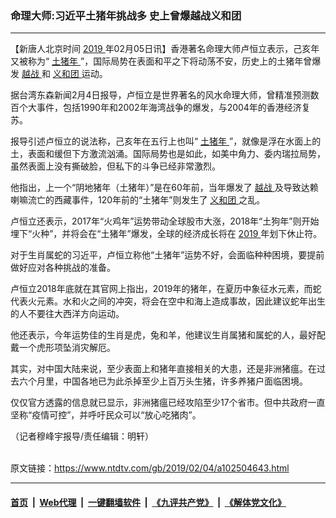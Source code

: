 ### 命理大师:习近平土猪年挑战多 史上曾爆越战义和团
------------------------

<div class="post_content">
 <p>
  【新唐人北京时间
  <a href="https://www.ntdtv.com/gb/2019.htm">
   2019
  </a>
  年02月05日讯】香港著名命理大师卢恒立表示，己亥年又被称为“
  <a href="https://www.ntdtv.com/gb/土猪年.htm">
   土猪年
  </a>
  ”，国际局势在表面和平之下将动荡不安，历史上的土猪年曾爆发
  <a href="https://www.ntdtv.com/gb/越战.htm">
   越战
  </a>
  和
  <a href="https://www.ntdtv.com/gb/义和团.htm">
   义和团
  </a>
  运动。
 </p>
 <p>
  据台湾东森新闻2月4日报导，卢恒立是世界著名的风水命理大师，曾精准预测数百个大事件，包括1990年和2002年海湾战争的爆发，与2004年的香港经济复苏。
 </p>
 <p>
  报导引述卢恒立的说法称，己亥年在五行上也叫“
  <a href="https://www.ntdtv.com/gb/土猪年.htm">
   土猪年
  </a>
  ”，就像是浮在水面上的土，表面和缓但下方激流汹涌。国际局势也是如此，如美中角力、委内瑞拉局势，虽然表面上没有撕破脸，但私下的斗争已经非常激烈。
 </p>
 <p>
  他指出，上一个“阴地猪年（土猪年）”是在60年前，当年爆发了
  <a href="https://www.ntdtv.com/gb/越战.htm">
   越战
  </a>
  及导致达赖喇嘛流亡的西藏事件，120年前的“土猪年”则发生了
  <a href="https://www.ntdtv.com/gb/义和团.htm">
   义和团
  </a>
  之乱。
 </p>
 <p>
  卢恒立还表示，2017年“火鸡年”运势带动全球股市大涨，2018年“土狗年”则开始埋下“火种”，并将会在“土猪年”爆发，全球的经济成长将在
  <a href="https://www.ntdtv.com/gb/2019.htm">
   2019
  </a>
  年划下休止符。
 </p>
 <p>
  对于生肖属蛇的习近平，卢恒立称他“土猪年”运势不好，会面临种种困境，要提前做好应对各种挑战的准备。
 </p>
 <p>
  卢恒立2018年底就在其官网上指出，2019年的猪年，在夏历中象征水元素，而蛇代表火元素。水和火之间的冲突，将会在空中和海上造成事故，因此建议蛇年出生的人不要往大西洋方向运动。
 </p>
 <p>
  他还表示，今年运势佳的生肖是虎，兔和羊，他建议生肖属猪和属蛇的人，最好配戴一个虎形项坠消灾解厄。
 </p>
 <p>
  其实，对中国大陆来说，至少表面上和猪年直接相关的大患，还是非洲猪瘟。在过去六个月里，中国各地已为此杀掉至少上百万头生猪，许多养猪户面临困境。
 </p>
 <p>
  仅仅官方透露的信息就已显示，非洲猪瘟已经攻陷至少17个省市。但中共政府一直坚称“疫情可控”，并呼吁民众可以“放心吃猪肉”。
 </p>
 <p>
  （记者穆峰宇报导/责任编辑：明轩）
 </p>
 <div class="single_ad">
 </div>
</div>

<br/>原文链接：https://www.ntdtv.com/gb/2019/02/04/a102504643.html


------------------------
#### [首页](https://github.com/gfw-breaker/banned-news/blob/master/README.md) &nbsp;|&nbsp; [Web代理](https://github.com/labour-camp/helloworld) &nbsp;|&nbsp; [一键翻墙软件](https://github.com/gfw-breaker/nogfw/blob/master/README.md) &nbsp;|&nbsp; [《九评共产党》](https://github.com/gfw-breaker/9ping.md/blob/master/README.md#九评之一评共产党是什么) &nbsp;|&nbsp; [《解体党文化》](https://github.com/gfw-breaker/jtdwh.md/blob/master/README.md#绪论)

